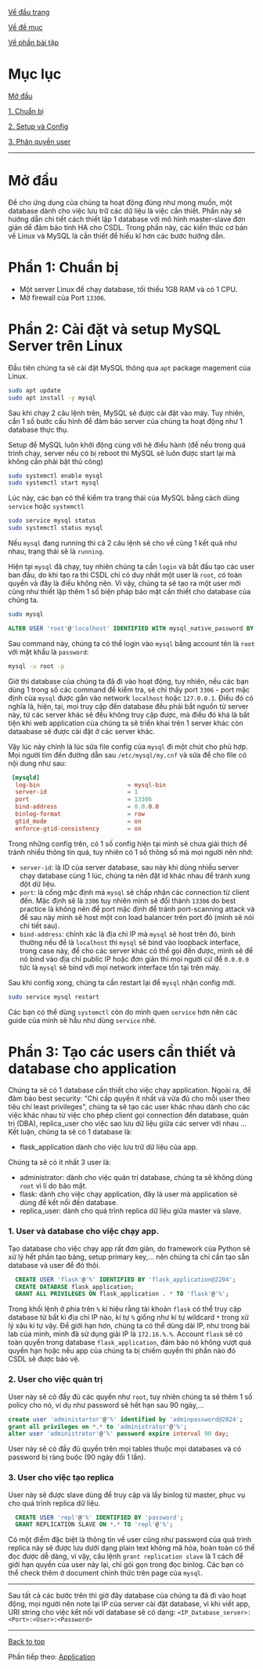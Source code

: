 [Về đầu trang](../../README.md)

[Về đề mục](./đề-mục.md)

[Về phần bài tập](./bài-tập.md)

# Mục lục

[Mở đầu](#mở-đầu)

[1. Chuẩn bị](#phần-1-chuẩn-bị)

[2. Setup và Config](#phần-2-cài-đặt-và-setup-mysql-server-trên-linux)

[3. Phân quyền user](#3-user-cho-việc-tạo-replica)




---
# Mở đầu
  Đề cho ứng dụng của chúng ta hoạt động đúng như mong muốn, một database dành cho việc lưu trữ các dữ liệu là việc cần thiết. Phần này sẽ hướng dẫn chi tiết cách thiết lập 1 database với mô hình master-slave đơn giản dể đảm bảo tính HA cho CSDL.
  Trong phần này, các kiến thức cơ bản về Linux và MySQL là cần thiết để hiểu kĩ hơn các bước hướng dẫn.

# Phần 1: Chuẩn bị
  - Một server Linux để chạy database, tối thiếu 1GB RAM và có 1 CPU.
  - Mở firewall của Port ``13306``.

# Phần 2: Cài đặt và setup MySQL Server trên Linux
  Đầu tiên chúng ta sẽ cài đặt MySQL thông qua ``apt`` package magement của Linux.
  ```sh
  sudo apt update
  sudo apt install -y mysql
  ```
  Sau khi chạy 2 câu lệnh trên, MySQL sẽ được cài đặt vào máy. Tuy nhiên, cần 1 số bước cấu hình để đảm bảo server của chúng ta hoạt động như 1 database thực thụ.

  Setup để MySQL luôn khởi động cùng với hệ điều hành (để nếu trong quá trình chạy, server nếu có bị reboot thì MySQL sẽ luôn được start lại mà không cần phải bật thủ công)
  ```sh
  sudo systemctl enable mysql
  sudo systemctl start mysql
  ```
  Lúc này, các bạn có thể kiểm tra trạng thái của MySQL bằng cách dùng ``service`` hoặc ``systemctl``
  ```sh
  sudo service mysql status
  sudo systemctl status mysql
  ```
  Nếu ``mysql`` đang running thì cả 2 câu lệnh sẽ cho về cùng 1 kết quả như nhau, trạng thái sẽ là ``running``.

  Hiện tại ``mysql`` đã chạy, tuy nhiên chúng ta cần ``login`` và bắt đầu tạo các user ban đầu, do khi tạo ra thì CSDL chỉ có duy nhất một user là ``root``, có toàn quyền và đây là điều không nên. Vì vậy, chúng ta sẽ tạo ra một user mới cũng như thiết lập thêm 1 số biện pháp bảo mật cần thiết cho database của chúng ta.

  ```sh
  sudo mysql
  ```

  ```sql
  ALTER USER 'root'@'localhost' IDENTIFIED WITH mysql_native_password BY 'password';
  ```

  Sau command này, chúng ta có thể login vào ``mysql`` bằng account tên là ``root`` với mật khẩu là ``password``:
  ```sh
  mysql -u root -p
  ```

  Giờ thì database của chúng ta đã đi vào hoạt động, tuy nhiên, nếu các bạn dùng 1 trong số các command để kiểm tra, sẽ chỉ thấy port ``3306`` - port mặc định của ``mysql`` được gắn vào network ``localhost`` hoặc ``127.0.0.1``. Điều đó có nghĩa là, hiện, tại, mọi truy cập đến database đều phải bắt nguồn từ server này, từ các server khác sẽ đều không truy cập được, mà điều đó khá là bất tiện khi web application của chúng ta sẽ triển khai trên 1 server khác còn dataabase sẽ được cài đặt ở các server khác.

  Vậy lúc này chính là lúc sửa file config của ``mysql`` đi một chút cho phù hợp.
  Mọi người tìm đến đường dẫn sau ``/etc/mysql/my.cnf`` và sửa để cho file có nội dung như sau:
  ```cnf
   [mysqld]
    log-bin                         = mysql-bin
    server-id                       = 1
    port                            = 13306
    bind-address                    = 0.0.0.0
    binlog-format                   = row
    gtid_mode                       = on
    enforce-gtid-consistency        = on
  ```

  Trong những config trên, có 1 số config hiện tại mình sẽ chưa giải thích để tránh nhiều thông tin quá, tuy nhiên có 1 số thông số mà mọi người nên nhớ:
  - ``server-id``: là ID của server database, sau này khi dùng nhiều server chạy database cùng 1 lúc, chúng ta nên đặt id khác nhau để tránh xung đột dữ liệu.
  - ``port``: là cổng mặc định mà ``mysql`` sẽ chấp nhận các connection từ client đến. Mặc định sẽ là ``3306`` tuy nhiên mình sẽ đổi thành ``13306`` do best practice là không nên để port mặc định để tránh port-scanning attack và để sau này mình sẽ host một con load balancer trên port đó (mình sẽ nói chi tiết sau).
  - ``bind-address``: chính xác là địa chỉ IP mà ``mysql`` sẽ host trên đó, bình thường nếu để là ``localhost`` thì ``mysql`` sẽ bind vào loopback interface, trong case này, để cho các server khác có thể gọi đến được, mình sẽ để nó bind vào địa chỉ public IP hoặc đơn giản thì mọi người cứ để ``0.0.0.0`` tức là ``mysql`` sẽ bind với mọi network interface tồn tại trên máy.
  
  Sau khi config xong, chúng ta cần restart lại để ``mysql`` nhận config mới.
  ```sh
  sudo service mysql restart
  ```
  Các bạn có thể dùng ``systemctl`` còn do mình quen ``service`` hơn nên các guide của mình sẽ hầu như dùng ``service`` nhé.

# Phần 3: Tạo các users cần thiết và database cho application
  Chúng ta sẽ có 1 database cần thiết cho việc chạy application.
  Ngoài ra, để đảm bảo best security: "Chỉ cấp quyền ít nhất và vừa đủ cho mỗi user theo tiêu chí least privileges", chúng ta sẽ tạo các user khác nhau dành cho các việc khác nhau từ việc cho phép client gọi connection đến database, quản trị (DBA), replica_user cho việc sao lưu dữ liệu giữa các server với nhau ...
  Kết luận, chúng ta sẽ có 1 database là:
  - flask_application dành cho việc lưu trữ dữ liệu của app.
  
  Chúng ta sẽ có ít nhất 3 user là:
  - administrator: dành cho việc quản trị database, chúng ta sẽ không dùng ``root`` vì lí do bảo mật.
  - flask: dành cho việc chạy application, đây là user mà application sẽ dùng để kết nối đến database.
  - replica_user: dành cho quá trình replica dữ liệu giữa master và slave.
  
  ### 1. User và database cho việc chạy app.

  Tạo database cho việc chạy app rất đơn giản, do framework của Python sẽ xử lý hết phần tạo bảng, setup primary key,... nên chúng ta chỉ cần tạo sẵn database và user để đó thôi.

  ```sql
    CREATE USER 'flask'@'%' IDENTIFIED BY 'flask_application@2204';
	CREATE DATABASE flask_application;
	GRANT ALL PRIVILEGES ON flask_application . * TO 'flask'@'%';
  ```

  Trong khối lệnh ở phía trên ``%`` kí hiệu rằng tài khoản ``flask`` có thể truy cập database từ bất kì địa chỉ IP nào, kí tự ``%`` giống như kí tự wildcard ``*`` trong xử lý xâu kí tự vậy. Để giới hạn hơn, chúng ta có thể dùng dải IP, như trong bài lab của mình, mình đã sử dụng giải IP là ``172.16.%.%``.
  Account ``flask`` sẽ có toàn quyền trong database ``flask_application``, đảm bảo nó không vượt quá quyền hạn hoặc nếu app của chúng ta bị chiếm quyền thì phần nào đó CSDL sẽ được bảo vệ.

  ### 2. User cho việc quản trị

  User này sẽ có đầy đủ các quyền như ``root``, tuy nhiên chúng ta sẽ thêm 1 số policy cho nó, ví dụ như password sẽ hết hạn sau 90 ngày,...

  ```sql
  create user 'administartor'@'%' identified by 'adminpassword@2024';
  grant all privileges on *.* to 'administrator'@'%';
  alter user 'administrator'@'%' password expire interval 90 day;
  ```

  User này sẽ có đầy đủ quyền trên mọi tables thuộc mọi databases và có password bị ràng buộc (90 ngày đổi 1 lần).

  ### 3. User cho việc tạo replica

  User này sẽ được slave dùng để truy cập và lấy binlog từ master, phục vụ cho quá trình replica dữ liệu.

  ```sql
    CREATE USER 'repl'@'%' IDENTIFIED BY 'password';
    GRANT REPLICATION SLAVE ON *.* TO 'repl'@'%';
  ```

  Có một điểm đặc biệt là thông tin về user cũng như password của quá trình replica này sẽ được lưu dưới dạng plain text không mã hóa, hoàn toàn có thể đọc được dễ dàng, vì vậy, câu lệnh ``grant replication slave`` là 1 cách để giới hạn quyền của user này lại, chỉ gói gọn trong đọc binlog. Các bạn có thể check thêm ở document chính thức trên page của ``mysql``.

  ---
  Sau tất cả các bước trên thì giờ đây database của chúng ta đã đi vào hoạt động, mọi người nên note lại IP của server cài đặt database, vì khi viết app, URI string cho việc kết nối với database sẽ có dạng: ``<IP_Database_server>:<Port>:<User>:<Password>``

  ---

  [Back to top](#mở-đầu)
  
  Phần tiếp theo: [Application](./phần-2-application.md)